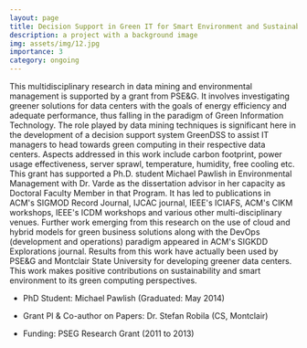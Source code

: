 ```yaml
---
layout: page
title: Decision Support in Green IT for Smart Environment and Sustainability
description: a project with a background image
img: assets/img/12.jpg
importance: 3
category: ongoing
---
```



This multidisciplinary research in data mining and environmental management is supported by a grant from PSE&G. 
It involves investigating greener solutions for data centers with the goals of energy efficiency and adequate performance, thus falling in the paradigm of Green Information Technology. 
The role played by data mining techniques is significant here in the development of a decision support system GreenDSS to assist IT managers to head towards green computing in their respective data centers. 
Aspects addressed in this work include carbon footprint, power usage effectiveness, server sprawl, temperature, humidity, free cooling etc. 
This grant has supported a Ph.D. student Michael Pawlish in Environmental Management with Dr. Varde as the dissertation advisor in her capacity as Doctoral Faculty Member in that Program. It has led to publications in ACM's SIGMOD Record Journal, IJCAC journal, IEEE's ICIAFS, ACM's CIKM workshops, IEEE's ICDM workshops and various other multi-disciplinary venues. Further work emerging from this research on the use of cloud and hybrid models for green business solutions along with the DevOps (development and operations) paradigm appeared in ACM's SIGKDD Explorations journal. Results from this work have actually been used by PSE&G and Montclair State University for developing greener data centers. This work makes positive contributions on sustainability and smart environment to its green computing perspectives.

- PhD Student: Michael Pawlish (Graduated: May 2014)

- Grant PI & Co-author on Papers: Dr. Stefan Robila (CS, Montclair)

- Funding: PSEG Research Grant (2011 to 2013)

